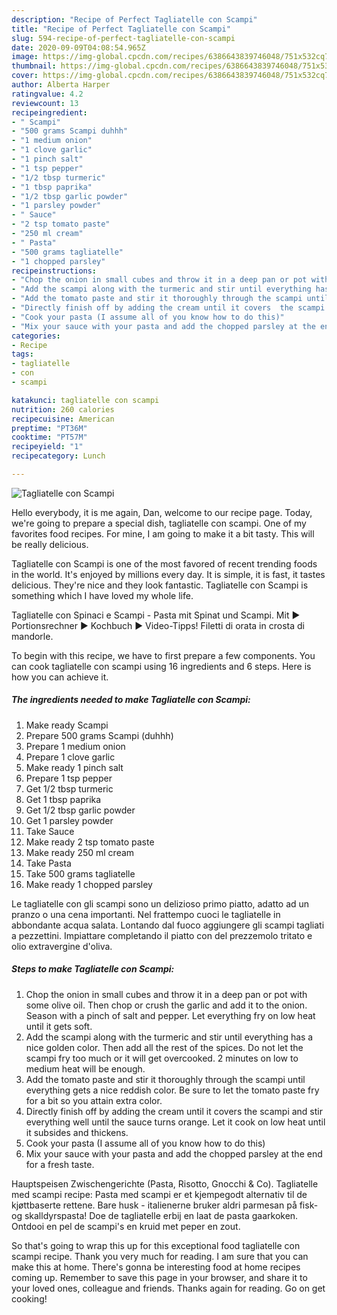 ```yaml
---
description: "Recipe of Perfect Tagliatelle con Scampi"
title: "Recipe of Perfect Tagliatelle con Scampi"
slug: 594-recipe-of-perfect-tagliatelle-con-scampi
date: 2020-09-09T04:08:54.965Z
image: https://img-global.cpcdn.com/recipes/6386643839746048/751x532cq70/tagliatelle-con-scampi-recipe-main-photo.jpg
thumbnail: https://img-global.cpcdn.com/recipes/6386643839746048/751x532cq70/tagliatelle-con-scampi-recipe-main-photo.jpg
cover: https://img-global.cpcdn.com/recipes/6386643839746048/751x532cq70/tagliatelle-con-scampi-recipe-main-photo.jpg
author: Alberta Harper
ratingvalue: 4.2
reviewcount: 13
recipeingredient:
- " Scampi"
- "500 grams Scampi duhhh"
- "1 medium onion"
- "1 clove garlic"
- "1 pinch salt"
- "1 tsp pepper"
- "1/2 tbsp turmeric"
- "1 tbsp paprika"
- "1/2 tbsp garlic powder"
- "1 parsley powder"
- " Sauce"
- "2 tsp tomato paste"
- "250 ml cream"
- " Pasta"
- "500 grams tagliatelle"
- "1 chopped parsley"
recipeinstructions:
- "Chop the onion in small cubes and throw it in a deep pan or pot with some olive oil. Then chop or crush the garlic and add it to the onion. Season with a pinch of salt and pepper. Let everything fry on low heat until it gets soft."
- "Add the scampi along with the turmeric and stir until everything has a nice golden color. Then add all the rest of the spices. Do not let the scampi fry too much or it will get overcooked. 2 minutes on low to medium heat will be enough."
- "Add the tomato paste and stir it thoroughly through the scampi until everything gets a nice reddish color. Be sure to let the tomato paste fry for a bit so you attain extra color."
- "Directly finish off by adding the cream until it covers  the scampi and stir everything well until the sauce turns orange. Let it cook on low heat until it subsides and thickens."
- "Cook your pasta (I assume all of you know how to do this)"
- "Mix your sauce with your pasta and add the chopped parsley at the end for a fresh taste."
categories:
- Recipe
tags:
- tagliatelle
- con
- scampi

katakunci: tagliatelle con scampi 
nutrition: 260 calories
recipecuisine: American
preptime: "PT36M"
cooktime: "PT57M"
recipeyield: "1"
recipecategory: Lunch

---
```



![Tagliatelle con Scampi](https://img-global.cpcdn.com/recipes/6386643839746048/751x532cq70/tagliatelle-con-scampi-recipe-main-photo.jpg)

Hello everybody, it is me again, Dan, welcome to our recipe page. Today, we're going to prepare a special dish, tagliatelle con scampi. One of my favorites food recipes. For mine, I am going to make it a bit tasty. This will be really delicious.

Tagliatelle con Scampi is one of the most favored of recent trending foods in the world. It's enjoyed by millions every day. It is simple, it is fast, it tastes delicious. They're nice and they look fantastic. Tagliatelle con Scampi is something which I have loved my whole life.

Tagliatelle con Spinaci e Scampi - Pasta mit Spinat und Scampi. Mit ► Portionsrechner ► Kochbuch ► Video-Tipps! Filetti di orata in crosta di mandorle.


To begin with this recipe, we have to first prepare a few components. You can cook tagliatelle con scampi using 16 ingredients and 6 steps. Here is how you can achieve it.

<!--inarticleads1-->

##### The ingredients needed to make Tagliatelle con Scampi:

1. Make ready  Scampi
1. Prepare 500 grams Scampi (duhhh)
1. Prepare 1 medium onion
1. Prepare 1 clove garlic
1. Make ready 1 pinch salt
1. Prepare 1 tsp pepper
1. Get 1/2 tbsp turmeric
1. Get 1 tbsp paprika
1. Get 1/2 tbsp garlic powder
1. Get 1 parsley powder
1. Take  Sauce
1. Make ready 2 tsp tomato paste
1. Make ready 250 ml cream
1. Take  Pasta
1. Take 500 grams tagliatelle
1. Make ready 1 chopped parsley


Le tagliatelle con gli scampi sono un delizioso primo piatto, adatto ad un pranzo o una cena importanti. Nel frattempo cuoci le tagliatelle in abbondante acqua salata. Lontando dal fuoco aggiungere gli scampi tagliati a pezzettini. Impiattare completando il piatto con del prezzemolo tritato e olio extravergine d&#39;oliva. 

<!--inarticleads2-->

##### Steps to make Tagliatelle con Scampi:

1. Chop the onion in small cubes and throw it in a deep pan or pot with some olive oil. Then chop or crush the garlic and add it to the onion. Season with a pinch of salt and pepper. Let everything fry on low heat until it gets soft.
1. Add the scampi along with the turmeric and stir until everything has a nice golden color. Then add all the rest of the spices. Do not let the scampi fry too much or it will get overcooked. 2 minutes on low to medium heat will be enough.
1. Add the tomato paste and stir it thoroughly through the scampi until everything gets a nice reddish color. Be sure to let the tomato paste fry for a bit so you attain extra color.
1. Directly finish off by adding the cream until it covers  the scampi and stir everything well until the sauce turns orange. Let it cook on low heat until it subsides and thickens.
1. Cook your pasta (I assume all of you know how to do this)
1. Mix your sauce with your pasta and add the chopped parsley at the end for a fresh taste.


Hauptspeisen Zwischengerichte (Pasta, Risotto, Gnocchi &amp; Co). Tagliatelle med scampi recipe: Pasta med scampi er et kjempegodt alternativ til de kjøttbaserte rettene. Bare husk - italienerne bruker aldri parmesan på fisk- og skalldyrspasta! Doe de tagliatelle erbij en laat de pasta gaarkoken. Ontdooi en pel de scampi&#39;s en kruid met peper en zout. 

So that's going to wrap this up for this exceptional food tagliatelle con scampi recipe. Thank you very much for reading. I am sure that you can make this at home. There's gonna be interesting food at home recipes coming up. Remember to save this page in your browser, and share it to your loved ones, colleague and friends. Thanks again for reading. Go on get cooking!
